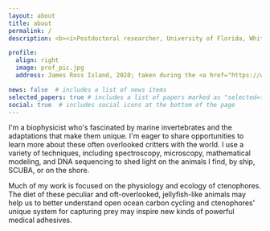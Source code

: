 ```yaml
---
layout: about
title: about
permalink: /
description: <b><i>Postdoctoral researcher, University of Florida, Whitney Laboratory for Marine Biosciences</i></b>

profile:
  align: right
  image: prof_pic.jpg
  address: James Ross Island, 2020; taken during the <a href="https://www.icyinverts.com/">#icyinverts</a> expedition.

news: false  # includes a list of news items
selected_papers: true # includes a list of papers marked as "selected={true}"
social: true  # includes social icons at the bottom of the page
---
```


I'm a biophysicist who's fascinated by marine invertebrates and the adaptations that make them unique. I'm eager to share opportunities to learn more about these often overlooked critters with the world. I use a variety of techniques, including spectroscopy, microscopy, mathematical modeling, and DNA sequencing to shed light on the animals I find, by ship, SCUBA, or on the shore.

Much of my work is focused on the physiology and ecology of ctenophores. The diet of these peculiar and oft-overlooked, jellyfish-like animals may help us to better understand open ocean carbon cycling and ctenophores' unique system for capturing prey may inspire new kinds of powerful medical adhesives. 
